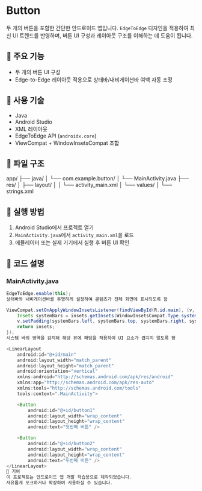 # Button

두 개의 버튼을 포함한 간단한 안드로이드 앱입니다. `EdgeToEdge` 디자인을 적용하여 최신 UI 트렌드를 반영하며, 버튼 UI 구성과 레이아웃 구조를 이해하는 데 도움이 됩니다.

## 📱 주요 기능

- 두 개의 버튼 UI 구성  
- Edge-to-Edge 레이아웃 적용으로 상태바/내비게이션바 여백 자동 조정

## 🔧 사용 기술

- Java  
- Android Studio  
- XML 레이아웃  
- EdgeToEdge API (`androidx.core`)  
- ViewCompat + WindowInsetsCompat 조합

## 📂 파일 구조

app/
├── java/
│ └── com.example.button/
│ └── MainActivity.java
├── res/
│ ├── layout/
│ │ └── activity_main.xml
│ └── values/
│ └── strings.xml

## 🚀 실행 방법

1. Android Studio에서 프로젝트 열기  
2. `MainActivity.java`에서 `activity_main.xml`을 로드  
3. 에뮬레이터 또는 실제 기기에서 실행 후 버튼 UI 확인  

## 🧠 코드 설명

### MainActivity.java

```java
EdgeToEdge.enable(this);
상태바와 내비게이션바를 투명하게 설정하여 콘텐츠가 전체 화면에 표시되도록 함

ViewCompat.setOnApplyWindowInsetsListener(findViewById(R.id.main), (v, insets) -> {
    Insets systemBars = insets.getInsets(WindowInsetsCompat.Type.systemBars());
    v.setPadding(systemBars.left, systemBars.top, systemBars.right, systemBars.bottom);
    return insets;
});
시스템 바의 영역을 감지해 해당 뷰에 패딩을 적용하여 UI 요소가 겹치지 않도록 함

<LinearLayout
    android:id="@+id/main"
    android:layout_width="match_parent"
    android:layout_height="match_parent"
    android:orientation="vertical"
    xmlns:android="http://schemas.android.com/apk/res/android"
    xmlns:app="http://schemas.android.com/apk/res-auto"
    xmlns:tools="http://schemas.android.com/tools"
    tools:context=".MainActivity">

    <Button
        android:id="@+id/button1"
        android:layout_width="wrap_content"
        android:layout_height="wrap_content"
        android:text="첫번째 버튼" />

    <Button
        android:id="@+id/button2"
        android:layout_width="wrap_content"
        android:layout_height="wrap_content"
        android:text="두번째 버튼" />
</LinearLayout>
🤝 기여
이 프로젝트는 안드로이드 앱 개발 학습용으로 제작되었습니다.
자유롭게 포크하거나 확장하여 사용하실 수 있습니다.
